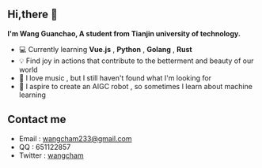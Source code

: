 ## Hi,there 👏
**I'm Wang Guanchao, A student from Tianjin university of technology.**
- 💻 Currently learning **Vue.js** , **Python** , **Golang** , **Rust**
- 💡 Find joy in actions that contribute to the betterment and beauty of our world
- 🎸  I love music , but I still haven't found what I'm looking for
- 🤖 I aspire to create an AIGC robot , so sometimes I learn about machine learning

## Contact me
- Email : wangcham233@gmail.com
- QQ : 651122857
- Twitter : [wangcham](https://twitter.com/wagcham)




 

